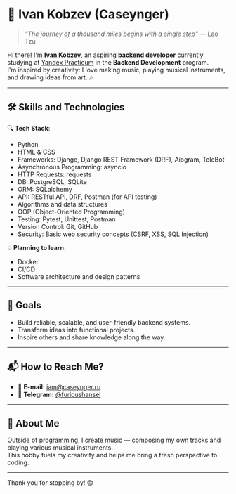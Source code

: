 # 🌟 Ivan Kobzev (Caseynger)

> *"The journey of a thousand miles begins with a single step"* — Lao Tzu

Hi there! I'm **Ivan Kobzev**, an aspiring **backend developer** currently studying at [Yandex Practicum](https://practicum.yandex.ru/) in the **Backend Development** program.  
I'm inspired by creativity: I love making music, playing musical instruments, and drawing ideas from art. 🎶  

---

## 🛠️ Skills and Technologies  

🔍 **Tech Stack**:  
- Python
- HTML & CSS
- Frameworks: Django, Django REST Framework (DRF), Aiogram, TeleBot
- Asynchronous Programming: asyncio
- HTTP Requests: requests
- DB: PostgreSQL, SQLite
- ORM: SQLalchemy
- API: RESTful API, DRF, Postman (for API testing)
- Algorithms and data structures  
- OOP (Object-Oriented Programming)
- Testing: Pytest, Unittest, Postman
- Version Control: Git, GitHub
- Security: Basic web security concepts (CSRF, XSS, SQL Injection)

💡 **Planning to learn**:  
- Docker  
- CI/CD  
- Software architecture and design patterns  

---

## 🎯 Goals  
- Build reliable, scalable, and user-friendly backend systems.  
- Transform ideas into functional projects.  
- Inspire others and share knowledge along the way.  

---

## 📬 How to Reach Me?  
- 📧 **E-mail:** [iam@caseynger.ru](mailto:iam@caseynger.ru)  
- 💬 **Telegram:** [@furioushansel](https://t.me/furioushansel)  

---

## 🎵 About Me  
Outside of programming, I create music — composing my own tracks and playing various musical instruments.  
This hobby fuels my creativity and helps me bring a fresh perspective to coding.  

---

Thank you for stopping by! 😊  
